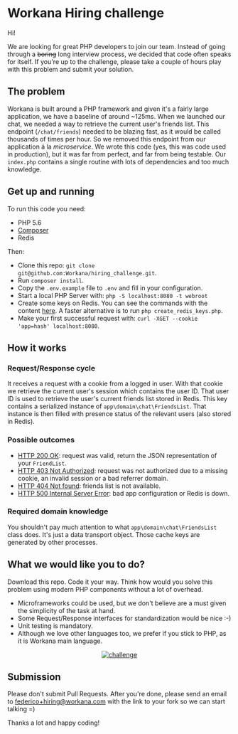 # Workana Hiring challenge

Hi!

We are looking for great PHP developers to join our team. Instead of going through a ~~boring~~ long interview process, we decided that code often speaks for itself. If you're up to the challenge, please take a couple of hours play with this problem and submit your solution.

## The problem

Workana is built around a PHP framework and given it's a fairly large application, we have a baseline of around ~125ms. When we launched our chat, we needed a way to retrieve the current user's friends list. This endpoint (`/chat/friends`) needed to be blazing fast, as it would be called thousands of times per hour. So we removed this endpoint from our application á la *microservice*. We wrote this code (yes, this was code used in production), but it was far from perfect, and far from being testable. Our `index.php` contains a single routine with lots of dependencies and too much knowledge.

## Get up and running

To run this code you need:
  - PHP 5.6
  - [Composer](getcomposer.org)
  - Redis

Then:
  - Clone this repo: `git clone git@github.com:Workana/hiring_challenge.git`.
  - Run `composer install`.
  - Copy the `.env.example` file to `.env` and fill in your configuration.
  - Start a local PHP Server with: `php -S localhost:8080 -t webroot`
  - Create some keys on Redis. You can see the commands with the content [here](samples/redis_commands). A faster alternative is to run `php create_redis_keys.php`.
  - Make your first successful request with: `curl -XGET --cookie 'app=hash' localhost:8080`.

## How it works

### Request/Response cycle

It receives a request with a cookie from a logged in user. With that cookie we retrieve the current user's session which contains the user ID.
That user ID is used to retrieve the user's current friends list stored in Redis. This key contains a serialized instance of `app\domain\chat\FriendsList`. That instance is then filled with presence status of the relevant users (also stored in Redis).

### Possible outcomes

- [HTTP 200 OK](samples/response_200): request was valid, return the JSON representation of your `FriendList`.
- [HTTP 403 Not Authorized](samples/response_403): request was not authorized due to a missing cookie, an invalid session or a bad referrer domain.
- [HTTP 404 Not found](samples/response_404): friends list is not available.
- [HTTP 500 Internal Server Error](samples/response_500): bad app configuration or Redis is down.

### Required domain knowledge

You shouldn't pay much attention to what `app\domain\chat\FriendsList` class does. It's just a data transport object. Those cache keys are generated by other processes.

## What we would like you to do?

Download this repo. Code it your way. Think how would you solve this problem using modern PHP components without a lot of overhead.

- Microframeworks could be used, but we don't believe are a must given the simplicity of the task at hand.
- Some Request/Response interfaces for standardization would be nice :-)
- Unit testing is mandatory.
- Although we love other languages too, we prefer if you stick to PHP, as it is Workana main language.

<p align="center"><a href="https://camo.githubusercontent.com/b59cb77c4263f7da915a5deb6006ff9c5d62ac25/68747470733a2f2f7170682e69732e71756f726163646e2e6e65742f6d61696e2d71696d672d6135653565336334363135666135363461373231343338646637363732663039" target="_blank" class="rich-diff-level-one"><img src="https://camo.githubusercontent.com/b59cb77c4263f7da915a5deb6006ff9c5d62ac25/68747470733a2f2f7170682e69732e71756f726163646e2e6e65742f6d61696e2d71696d672d6135653565336334363135666135363461373231343338646637363732663039" alt="challenge" data-canonical-src="https://qph.is.quoracdn.net/main-qimg-a5e5e3c4615fa564a721438df7672f09" style="max-width:100%;"></a></p>

## Submission

 Please don't submit Pull Requests. After you're done, please send an email to [federico+hiring@workana.com](federico+hiring@workana.com) with the link to your fork so we can start talking =)

Thanks a lot and happy coding!

